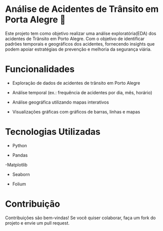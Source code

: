 # Análise de Acidentes de Trânsito em Porta Alegre 🚦
Este projeto tem como objetivo realizar uma análise exploratória(EDA) dos acidentes de Trânsito em Porto Alegre. Com o objetivo de identificar padrões temporais e geográficos dos acidentes, fornecendo insights que podem apoiar estratégias de prevenção e melhoria da segurança viária.

# Funcionalidades
- Exploração de dados de acidentes de trânsito em Porto Alegre

- Análise temporal (ex.: frequência de acidentes por dia, mês, horário)

- Análise geográfica utilizando mapas interativos

- Visualizações gráficas com gráficos de barras, linhas e mapas

# Tecnologias Utilizadas
- Python

- Pandas

 -Matplotlib

- Seaborn

- Folium

# Contribuição
Contribuições são bem-vindas! Se você quiser colaborar, faça um fork do projeto e envie um pull request.

